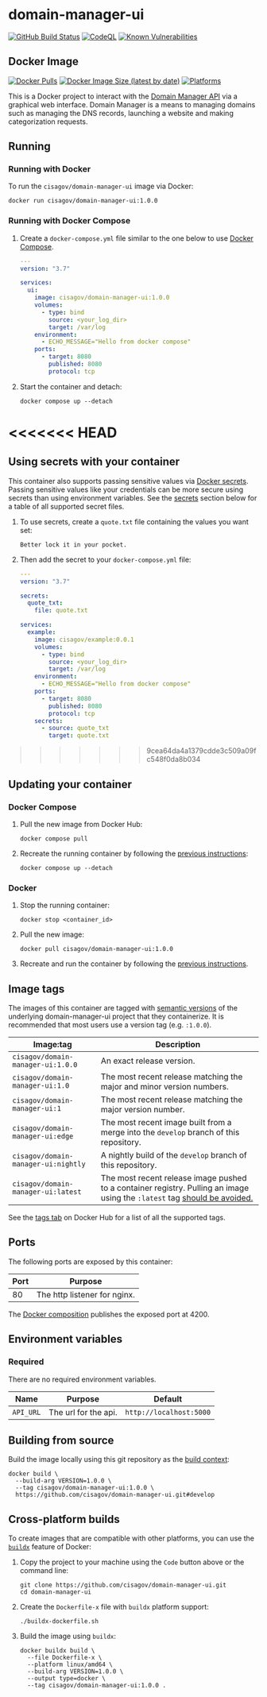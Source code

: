 # domain-manager-ui #

[![GitHub Build Status](https://github.com/cisagov/domain-manager-ui/workflows/build/badge.svg)](https://github.com/cisagov/domain-manager-ui/actions/workflows/build.yml)
[![CodeQL](https://github.com/cisagov/domain-manager-ui/workflows/CodeQL/badge.svg)](https://github.com/cisagov/domain-manager-ui/actions/workflows/codeql-analysis.yml)
[![Known Vulnerabilities](https://snyk.io/test/github/cisagov/domain-manager-ui/badge.svg)](https://snyk.io/test/github/cisagov/domain-manager-ui)

## Docker Image ##

[![Docker Pulls](https://img.shields.io/docker/pulls/cisagov/domain-manager-ui)](https://hub.docker.com/r/cisagov/domain-manager-ui)
[![Docker Image Size (latest by date)](https://img.shields.io/docker/image-size/cisagov/domain-manager-ui)](https://hub.docker.com/r/cisagov/domain-manager-ui)
[![Platforms](https://img.shields.io/badge/platforms-amd64%20%7C%20arm%2Fv6%20%7C%20arm%2Fv7%20%7C%20arm64%20%7C%20ppc64le%20%7C%20s390x-blue)](https://hub.docker.com/r/cisagov/domain-manager-ui/tags)

This is a Docker project to interact with the
[Domain Manager API](https://github.com/cisagov/domain-manager-api)
via a graphical web interface. Domain Manager is a means to managing
domains such as managing the DNS records, launching a website and
making categorization requests.

## Running ##

### Running with Docker ###

To run the `cisagov/domain-manager-ui` image via Docker:

```console
docker run cisagov/domain-manager-ui:1.0.0
```

### Running with Docker Compose ###

1. Create a `docker-compose.yml` file similar to the one below to use [Docker Compose](https://docs.docker.com/compose/).

    ```yaml
    ---
    version: "3.7"

    services:
      ui:
        image: cisagov/domain-manager-ui:1.0.0
        volumes:
          - type: bind
            source: <your_log_dir>
            target: /var/log
        environment:
          - ECHO_MESSAGE="Hello from docker compose"
        ports:
          - target: 8080
            published: 8080
            protocol: tcp
    ```

1. Start the container and detach:

    ```console
    docker compose up --detach
    ```

<<<<<<< HEAD
=======
## Using secrets with your container ##

This container also supports passing sensitive values via [Docker
secrets](https://docs.docker.com/engine/swarm/secrets/).  Passing sensitive
values like your credentials can be more secure using secrets than using
environment variables.  See the
[secrets](#secrets) section below for a table of all supported secret files.

1. To use secrets, create a `quote.txt` file containing the values you want set:

    ```text
    Better lock it in your pocket.
    ```

1. Then add the secret to your `docker-compose.yml` file:

    ```yaml
    ---
    version: "3.7"

    secrets:
      quote_txt:
        file: quote.txt

    services:
      example:
        image: cisagov/example:0.0.1
        volumes:
          - type: bind
            source: <your_log_dir>
            target: /var/log
        environment:
          - ECHO_MESSAGE="Hello from docker compose"
        ports:
          - target: 8080
            published: 8080
            protocol: tcp
        secrets:
          - source: quote_txt
            target: quote.txt
    ```

>>>>>>> 9cea64da4a1379cdde3c509a09fc548f0da8b034
## Updating your container ##

### Docker Compose ###

1. Pull the new image from Docker Hub:

    ```console
    docker compose pull
    ```

1. Recreate the running container by following the [previous instructions](#running-with-docker-compose):

    ```console
    docker compose up --detach
    ```

### Docker ###

1. Stop the running container:

    ```console
    docker stop <container_id>
    ```

1. Pull the new image:

    ```console
    docker pull cisagov/domain-manager-ui:1.0.0
    ```

1. Recreate and run the container by following the [previous instructions](#running-with-docker).

## Image tags ##

The images of this container are tagged with [semantic
versions](https://semver.org) of the underlying domain-manager-ui project that they
containerize.  It is recommended that most users use a version tag (e.g.
`:1.0.0`).

| Image:tag | Description |
|-----------|-------------|
|`cisagov/domain-manager-ui:1.0.0`| An exact release version. |
|`cisagov/domain-manager-ui:1.0`| The most recent release matching the major and minor version numbers. |
|`cisagov/domain-manager-ui:1`| The most recent release matching the major version number. |
|`cisagov/domain-manager-ui:edge` | The most recent image built from a merge into the `develop` branch of this repository. |
|`cisagov/domain-manager-ui:nightly` | A nightly build of the `develop` branch of this repository. |
|`cisagov/domain-manager-ui:latest`| The most recent release image pushed to a container registry.  Pulling an image using the `:latest` tag [should be avoided.](https://vsupalov.com/docker-latest-tag/) |

See the [tags tab](https://hub.docker.com/r/cisagov/domain-manager-ui/tags) on Docker
Hub for a list of all the supported tags.

## Ports ##

The following ports are exposed by this container:

| Port | Purpose        |
|------|----------------|
| 80 | The http listener for nginx. |

The [Docker composition](docker-compose.yml) publishes the
exposed port at 4200.

## Environment variables ##

### Required ###

There are no required environment variables.

| Name  | Purpose | Default |
|-------|---------|---------|
| `API_URL` | The url for the api. | `http://localhost:5000` |

## Building from source ##

Build the image locally using this git repository as the [build context](https://docs.docker.com/engine/reference/commandline/build/#git-repositories):

```console
docker build \
  --build-arg VERSION=1.0.0 \
  --tag cisagov/domain-manager-ui:1.0.0 \
  https://github.com/cisagov/domain-manager-ui.git#develop
```

## Cross-platform builds ##

To create images that are compatible with other platforms, you can use the
[`buildx`](https://docs.docker.com/buildx/working-with-buildx/) feature of
Docker:

1. Copy the project to your machine using the `Code` button above
   or the command line:

    ```console
    git clone https://github.com/cisagov/domain-manager-ui.git
    cd domain-manager-ui
    ```

1. Create the `Dockerfile-x` file with `buildx` platform support:

    ```console
    ./buildx-dockerfile.sh
    ```

1. Build the image using `buildx`:

    ```console
    docker buildx build \
      --file Dockerfile-x \
      --platform linux/amd64 \
      --build-arg VERSION=1.0.0 \
      --output type=docker \
      --tag cisagov/domain-manager-ui:1.0.0 .
    ```
